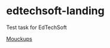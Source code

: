 # edtechsoft-landing
Test task for EdTechSoft

[Mouckups](https://www.figma.com/file/pEZF2YaZ7Krpux6RIPlzzR/%D0%A2%D0%B5%D1%81%D1%82%D0%BE%D0%B2%D0%BE%D0%B5-%D0%B7%D0%B0%D0%B4%D0%B0%D0%BD%D0%B8%D0%B5?node-id=3%3A46)
